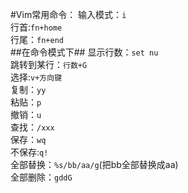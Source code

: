 #Vim常用命令：
输入模式：`i`   
行首:`fn+home`  
行尾：`fn+end`    
##在命令模式下## 
显示行数：`set nu`  
跳转到某行：`行数+G`   
选择:`v+方向键`        
复制：`yy`  
粘贴：`p`  
撤销：`u`  
查找：`/xxx`  
保存：`wq`  
不保存:`q!`  
全部替换：`%s/bb/aa/g`(把bb全部替换成aa)  
全部删除：`gddG`